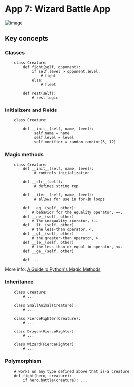 # App 7: Wizard Battle App

![image](/screenshots/7.png)

## Key concepts 

### Classes
```
    class Creature:
        def fight(self, opponent):
            if self.level > opponent.level:
                # fight
            else:
                # fleet
       
        def rest(self):
            # rest logic
```

### Initializers and Fields
```
    class Creature:
    
        def __init__(self, name, level):
             self.name = name
             self.level = level
             self.modifier = random.randint(5, 12)
```

### Magic methods
```
    class Creature:    
        def __init__(self, name, level):
             # controls initialization
             
        def __str__(self):
             # defines string rep
             
        def __iter__(self, name, level):
             # allows for use in for-in loops

        def __eq__(self, other):
            # behavior for the equality operator, ==.
        def __ne__(self, other)
            # The inequality operator, !=.
        def __lt__(self, other)
            # the less-than operator, <.
        def __gt__(self, other)
            # the greater-than operator, >.
        def __le__(self, other)
            # the less-than-or-equal-to operator, <=.
        def __ge__(self, other)
        
        def ...
```
More info: [A Guide to Python's Magic Methods](https://github.com/RafeKettler/magicmethods/blob/master/magicmethods.pdf)

### Inheritance
```
    class Creature:
        # ...

    class SmallAnimal(Creature):
        # ...

    class FierceFighter(Creature):
        # ...
        
    class Dragon(FierceFighter):
        # ...
        
    class Wizard(FierceFighter):
        # ...
```
### Polymorphism
```
    # works on any type defined above that is-a creature
    def fight(hero, creature):
        if hero.battle(creature): ...
```
